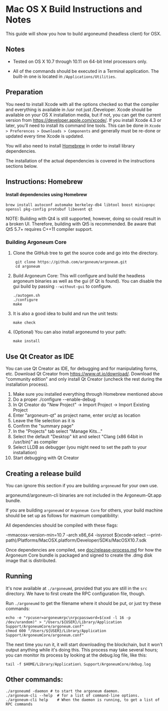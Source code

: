 Mac OS X Build Instructions and Notes
====================================
This guide will show you how to build argoneumd (headless client) for OSX.

Notes
-----

* Tested on OS X 10.7 through 10.11 on 64-bit Intel processors only.

* All of the commands should be executed in a Terminal application. The
built-in one is located in `/Applications/Utilities`.

Preparation
-----------

You need to install Xcode with all the options checked so that the compiler
and everything is available in /usr not just /Developer. Xcode should be
available on your OS X installation media, but if not, you can get the
current version from https://developer.apple.com/xcode/. If you install
Xcode 4.3 or later, you'll need to install its command line tools. This can
be done in `Xcode > Preferences > Downloads > Components` and generally must
be re-done or updated every time Xcode is updated.

You will also need to install [Homebrew](http://brew.sh) in order to install library
dependencies.

The installation of the actual dependencies is covered in the instructions
sections below.

Instructions: Homebrew
----------------------

#### Install dependencies using Homebrew

    brew install autoconf automake berkeley-db4 libtool boost miniupnpc openssl pkg-config protobuf libevent qt

NOTE: Building with Qt4 is still supported, however, doing so could result in a broken UI. Therefore, building with Qt5 is recommended. Be aware that Qt5 5.7+ requires C++11 compiler support.

### Building Argoneum Core

1. Clone the GitHub tree to get the source code and go into the directory.

        git clone https://github.com/argoneum/argoneum.git
        cd argoneum

2.  Build Argoneum Core:
    This will configure and build the headless argoneum binaries as well as the gui (if Qt is found).
    You can disable the gui build by passing `--without-gui` to configure.

        ./autogen.sh
        ./configure
        make

3.  It is also a good idea to build and run the unit tests:

        make check

4.  (Optional) You can also install argoneumd to your path:

        make install

Use Qt Creator as IDE
------------------------
You can use Qt Creator as IDE, for debugging and for manipulating forms, etc.
Download Qt Creator from https://www.qt.io/download/. Download the "community edition" and only install Qt Creator (uncheck the rest during the installation process).

1. Make sure you installed everything through Homebrew mentioned above
2. Do a proper ./configure --enable-debug
3. In Qt Creator do "New Project" -> Import Project -> Import Existing Project
4. Enter "argoneum-qt" as project name, enter src/qt as location
5. Leave the file selection as it is
6. Confirm the "summary page"
7. In the "Projects" tab select "Manage Kits..."
8. Select the default "Desktop" kit and select "Clang (x86 64bit in /usr/bin)" as compiler
9. Select LLDB as debugger (you might need to set the path to your installation)
10. Start debugging with Qt Creator

Creating a release build
------------------------
You can ignore this section if you are building `argoneumd` for your own use.

argoneumd/argoneum-cli binaries are not included in the Argoneum-Qt.app bundle.

If you are building `argoneumd` or `Argoneum Core` for others, your build machine should be set up
as follows for maximum compatibility:

All dependencies should be compiled with these flags:

 -mmacosx-version-min=10.7
 -arch x86_64
 -isysroot $(xcode-select --print-path)/Platforms/MacOSX.platform/Developer/SDKs/MacOSX10.7.sdk

Once dependencies are compiled, see [doc/release-process.md](release-process.md) for how the Argoneum Core
bundle is packaged and signed to create the .dmg disk image that is distributed.

Running
-------

It's now available at `./argoneumd`, provided that you are still in the `src`
directory. We have to first create the RPC configuration file, though.

Run `./argoneumd` to get the filename where it should be put, or just try these
commands:

    echo -e "rpcuser=argoneumrpc\nrpcpassword=$(xxd -l 16 -p /dev/urandom)" > "/Users/${USER}/Library/Application Support/ArgoneumCore/argoneum.conf"
    chmod 600 "/Users/${USER}/Library/Application Support/ArgoneumCore/argoneum.conf"

The next time you run it, it will start downloading the blockchain, but it won't
output anything while it's doing this. This process may take several hours;
you can monitor its process by looking at the debug.log file, like this:

    tail -f $HOME/Library/Application\ Support/ArgoneumCore/debug.log

Other commands:
-------

    ./argoneumd -daemon # to start the argoneum daemon.
    ./argoneum-cli --help  # for a list of command-line options.
    ./argoneum-cli help    # When the daemon is running, to get a list of RPC commands
